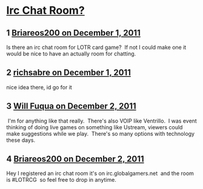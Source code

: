 # [Irc Chat Room?](https://community.fantasyflightgames.com/topic/57029-irc-chat-room/)

## 1 [Briareos200 on December 1, 2011](https://community.fantasyflightgames.com/topic/57029-irc-chat-room/?do=findComment&comment=562709)

Is there an irc chat room for LOTR card game?  If not I could make one it would be nice to have an actually room for chatting.

## 2 [richsabre on December 1, 2011](https://community.fantasyflightgames.com/topic/57029-irc-chat-room/?do=findComment&comment=562720)

nice idea there, id go for it

## 3 [Will Fuqua on December 2, 2011](https://community.fantasyflightgames.com/topic/57029-irc-chat-room/?do=findComment&comment=562804)

 I'm for anything like that really.  There's also VOIP like Ventrillo.  I was event thinking of doing live games on something like Ustream, viewers could make suggestions while we play.  There's so many options with technology these days.  

## 4 [Briareos200 on December 2, 2011](https://community.fantasyflightgames.com/topic/57029-irc-chat-room/?do=findComment&comment=563046)

Hey I registered an irc chat room it's on irc.globalgamers.net  and the room is #LOTRCG  so feel free to drop in anytime.

